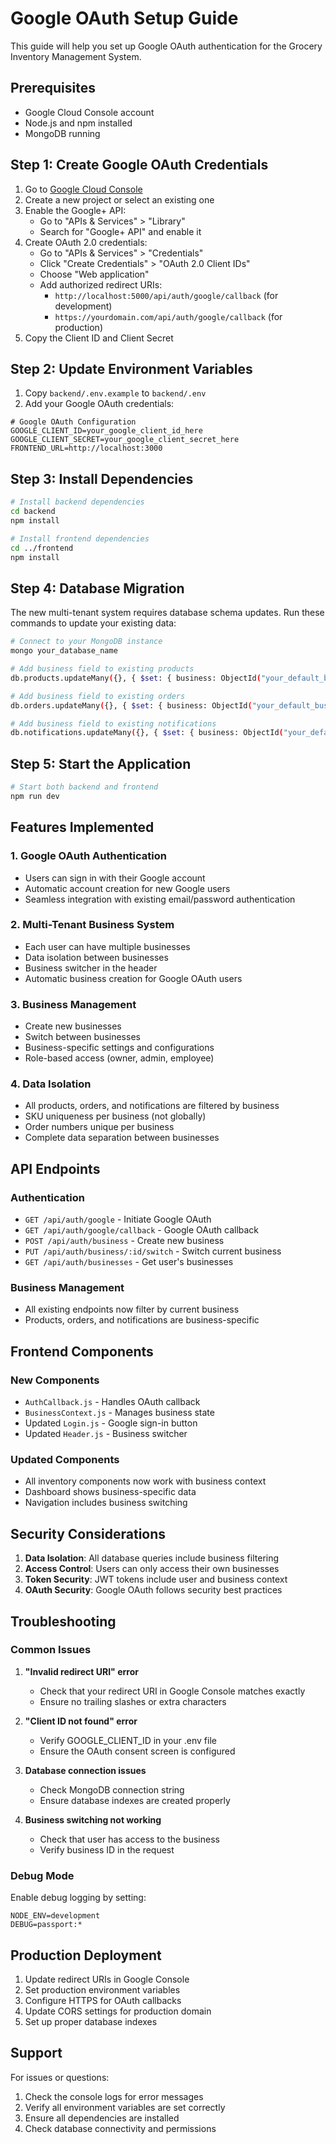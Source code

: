 # Google OAuth Setup Guide

This guide will help you set up Google OAuth authentication for the Grocery Inventory Management System.

## Prerequisites

- Google Cloud Console account
- Node.js and npm installed
- MongoDB running

## Step 1: Create Google OAuth Credentials

1. Go to [Google Cloud Console](https://console.cloud.google.com/)
2. Create a new project or select an existing one
3. Enable the Google+ API:
   - Go to "APIs & Services" > "Library"
   - Search for "Google+ API" and enable it
4. Create OAuth 2.0 credentials:
   - Go to "APIs & Services" > "Credentials"
   - Click "Create Credentials" > "OAuth 2.0 Client IDs"
   - Choose "Web application"
   - Add authorized redirect URIs:
     - `http://localhost:5000/api/auth/google/callback` (for development)
     - `https://yourdomain.com/api/auth/google/callback` (for production)
5. Copy the Client ID and Client Secret

## Step 2: Update Environment Variables

1. Copy `backend/.env.example` to `backend/.env`
2. Add your Google OAuth credentials:

```env
# Google OAuth Configuration
GOOGLE_CLIENT_ID=your_google_client_id_here
GOOGLE_CLIENT_SECRET=your_google_client_secret_here
FRONTEND_URL=http://localhost:3000
```

## Step 3: Install Dependencies

```bash
# Install backend dependencies
cd backend
npm install

# Install frontend dependencies
cd ../frontend
npm install
```

## Step 4: Database Migration

The new multi-tenant system requires database schema updates. Run these commands to update your existing data:

```bash
# Connect to your MongoDB instance
mongo your_database_name

# Add business field to existing products
db.products.updateMany({}, { $set: { business: ObjectId("your_default_business_id") } })

# Add business field to existing orders
db.orders.updateMany({}, { $set: { business: ObjectId("your_default_business_id") } })

# Add business field to existing notifications
db.notifications.updateMany({}, { $set: { business: ObjectId("your_default_business_id") } })
```

## Step 5: Start the Application

```bash
# Start both backend and frontend
npm run dev
```

## Features Implemented

### 1. Google OAuth Authentication
- Users can sign in with their Google account
- Automatic account creation for new Google users
- Seamless integration with existing email/password authentication

### 2. Multi-Tenant Business System
- Each user can have multiple businesses
- Data isolation between businesses
- Business switcher in the header
- Automatic business creation for Google OAuth users

### 3. Business Management
- Create new businesses
- Switch between businesses
- Business-specific settings and configurations
- Role-based access (owner, admin, employee)

### 4. Data Isolation
- All products, orders, and notifications are filtered by business
- SKU uniqueness per business (not globally)
- Order numbers unique per business
- Complete data separation between businesses

## API Endpoints

### Authentication
- `GET /api/auth/google` - Initiate Google OAuth
- `GET /api/auth/google/callback` - Google OAuth callback
- `POST /api/auth/business` - Create new business
- `PUT /api/auth/business/:id/switch` - Switch current business
- `GET /api/auth/businesses` - Get user's businesses

### Business Management
- All existing endpoints now filter by current business
- Products, orders, and notifications are business-specific

## Frontend Components

### New Components
- `AuthCallback.js` - Handles OAuth callback
- `BusinessContext.js` - Manages business state
- Updated `Login.js` - Google sign-in button
- Updated `Header.js` - Business switcher

### Updated Components
- All inventory components now work with business context
- Dashboard shows business-specific data
- Navigation includes business switching

## Security Considerations

1. **Data Isolation**: All database queries include business filtering
2. **Access Control**: Users can only access their own businesses
3. **Token Security**: JWT tokens include user and business context
4. **OAuth Security**: Google OAuth follows security best practices

## Troubleshooting

### Common Issues

1. **"Invalid redirect URI" error**
   - Check that your redirect URI in Google Console matches exactly
   - Ensure no trailing slashes or extra characters

2. **"Client ID not found" error**
   - Verify GOOGLE_CLIENT_ID in your .env file
   - Ensure the OAuth consent screen is configured

3. **Database connection issues**
   - Check MongoDB connection string
   - Ensure database indexes are created properly

4. **Business switching not working**
   - Check that user has access to the business
   - Verify business ID in the request

### Debug Mode

Enable debug logging by setting:
```env
NODE_ENV=development
DEBUG=passport:*
```

## Production Deployment

1. Update redirect URIs in Google Console
2. Set production environment variables
3. Configure HTTPS for OAuth callbacks
4. Update CORS settings for production domain
5. Set up proper database indexes

## Support

For issues or questions:
1. Check the console logs for error messages
2. Verify all environment variables are set correctly
3. Ensure all dependencies are installed
4. Check database connectivity and permissions
